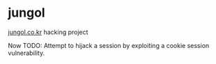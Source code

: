 # jungol
[jungol.co.kr](JUNGOL) hacking project

Now TODO:
Attempt to hijack a session by exploiting a cookie session vulnerability.
